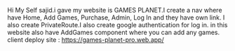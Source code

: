 Hi My Self sajid.i gave my website is GAMES PLANET.I create a nav where have 
Home,
Add Games,
Purchase,
Admin,
Log In
and they have own link.
I also create PrivateRoute.I also create google authentication for log in.
in this website also have AddGames component where you can add any games.
client deploy site : https://games-planet-pro.web.app/
